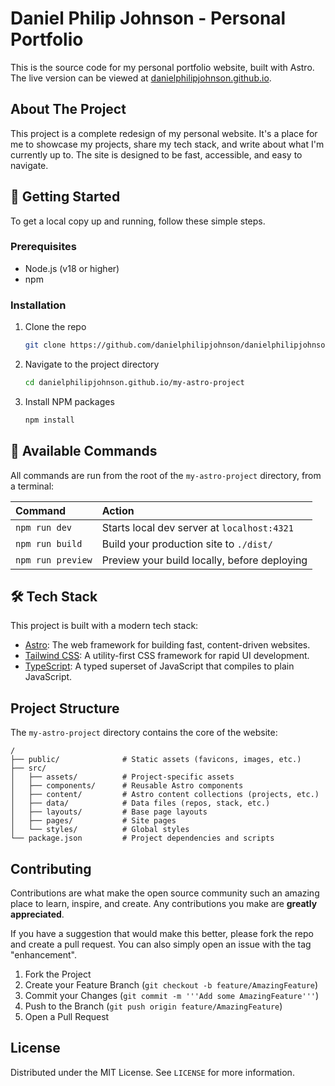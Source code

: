 # Daniel Philip Johnson - Personal Portfolio

This is the source code for my personal portfolio website, built with Astro. The live version can be viewed at [danielphilipjohnson.github.io](https://danielphilipjohnson.github.io/).

## About The Project

This project is a complete redesign of my personal website. It's a place for me to showcase my projects, share my tech stack, and write about what I'm currently up to. The site is designed to be fast, accessible, and easy to navigate.

## 🚀 Getting Started

To get a local copy up and running, follow these simple steps.

### Prerequisites

- Node.js (v18 or higher)
- npm

### Installation

1.  Clone the repo
    ```sh
    git clone https://github.com/danielphilipjohnson/danielphilipjohnson.github.io.git
    ```
2.  Navigate to the project directory
    ```sh
    cd danielphilipjohnson.github.io/my-astro-project
    ```
3.  Install NPM packages
    ```sh
    npm install
    ```

## 🧞 Available Commands

All commands are run from the root of the `my-astro-project` directory, from a terminal:

| Command           | Action                                       |
| :---------------- | :------------------------------------------- |
| `npm run dev`     | Starts local dev server at `localhost:4321`  |
| `npm run build`   | Build your production site to `./dist/`      |
| `npm run preview` | Preview your build locally, before deploying |

## 🛠️ Tech Stack

This project is built with a modern tech stack:

- [Astro](https://astro.build/): The web framework for building fast, content-driven websites.
- [Tailwind CSS](https://tailwindcss.com/): A utility-first CSS framework for rapid UI development.
- [TypeScript](https://www.typescriptlang.org/): A typed superset of JavaScript that compiles to plain JavaScript.

## Project Structure

The `my-astro-project` directory contains the core of the website:

```text
/
├── public/              # Static assets (favicons, images, etc.)
├── src/
│   ├── assets/          # Project-specific assets
│   ├── components/      # Reusable Astro components
│   ├── content/         # Astro content collections (projects, etc.)
│   ├── data/            # Data files (repos, stack, etc.)
│   ├── layouts/         # Base page layouts
│   ├── pages/           # Site pages
│   └── styles/          # Global styles
└── package.json         # Project dependencies and scripts
```

## Contributing

Contributions are what make the open source community such an amazing place to learn, inspire, and create. Any contributions you make are **greatly appreciated**.

If you have a suggestion that would make this better, please fork the repo and create a pull request. You can also simply open an issue with the tag "enhancement".

1.  Fork the Project
2.  Create your Feature Branch (`git checkout -b feature/AmazingFeature`)
3.  Commit your Changes (`git commit -m '''Add some AmazingFeature'''`)
4.  Push to the Branch (`git push origin feature/AmazingFeature`)
5.  Open a Pull Request

## License

Distributed under the MIT License. See `LICENSE` for more information.
